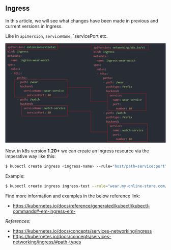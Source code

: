 ## Ingress

In this article, we will see what changes have been made in previous and current versions in Ingress.

Like in `apiVersion`, `serviceName`, `servicePort etc.

![Changes to Ingress](ingress-changes.png)

Now, in k8s version **1.20+** we can create an Ingress resource via the imperative way like this:

```bash
$ kubectl create ingress <ingress-name> --rule="host/path=service:port"
```

Example:

```bash
$ kubectl create ingress ingress-test --rule="wear.my-online-store.com/wear*=wear-service:80"
```

Find more information and examples in the below reference link:

- https://kubernetes.io/docs/reference/generated/kubectl/kubectl-commands#-em-ingress-em-

*References:*

- https://kubernetes.io/docs/concepts/services-networking/ingress
- https://kubernetes.io/docs/concepts/services-networking/ingress/#path-types
